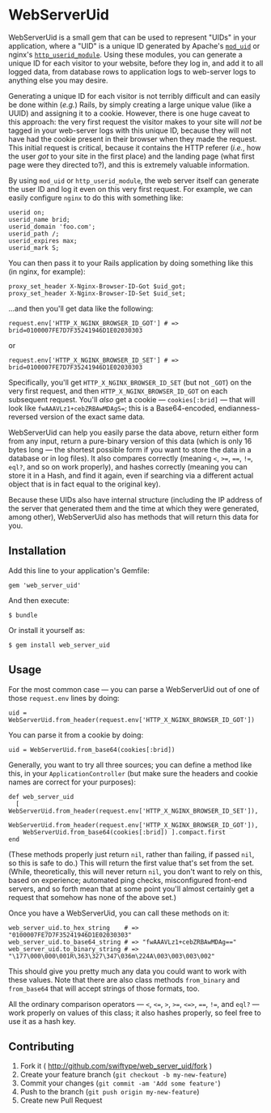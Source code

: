 # WebServerUid

WebServerUid is a small gem that can be used to represent "UIDs" in your application, where a "UID" is a unique ID
generated by Apache's [`mod_uid`](http://www.lexa.ru/programs/mod-uid-eng.html) or nginx's
[`http_userid_module`](http://nginx.org/en/docs/http/ngx_http_userid_module.html). Using these modules, you can
generate a unique ID for each visitor to your website, before they log in, and add it to all logged data, from database
rows to application logs to web-server logs to anything else you may desire.

Generating a unique ID for each visitor is not terribly difficult and can easily be done within (_e.g._) Rails, by
simply creating a large unique value (like a UUID) and assigning it to a cookie. However, there is one huge caveat to
this approach: the very first request the visitor makes to your site will _not_ be tagged in your web-server logs
with this unique ID, because they will not have had the cookie present in their browser when they made the request.
This initial request is critical, because it contains the HTTP referer (_i.e._, how the user _got_ to your site in the
first place) and the landing page (what first page were they directed to?), and this is extremely valuable
information.

By using `mod_uid` or `http_userid_module`, the web server itself can generate the user ID and log it even on this
very first request. For example, we can easily configure `nginx` to do this with something like:

    userid on;
    userid_name brid;
    userid_domain 'foo.com';
    userid_path /;
    userid_expires max;
    userid_mark S;

You can then pass it to your Rails application by doing something like this (in nginx, for example):

    proxy_set_header X-Nginx-Browser-ID-Got $uid_got;
    proxy_set_header X-Nginx-Browser-ID-Set $uid_set;

...and then you'll get data like the following:

    request.env['HTTP_X_NGINX_BROWSER_ID_GOT'] # => brid=0100007FE7D7F35241946D1E02030303

or

    request.env['HTTP_X_NGINX_BROWSER_ID_SET'] # => brid=0100007FE7D7F35241946D1E02030303

Specifically, you'll get `HTTP_X_NGINX_BROWSER_ID_SET` (but not `_GOT`) on the very first request, and then
`HTTP_X_NGINX_BROWSER_ID_GOT` on each subsequent request. You'll _also_ get a cookie &mdash; `cookies[:brid]` &mdash;
that will look like `fwAAAVLz1+cebZRBAwMDAgS=`; this is a Base64-encoded, endianness-reversed version of the exact
same data.

WebServerUid can help you easily parse the data above, return either form from any input, return a
pure-binary version of this data (which is only 16 bytes long &mdash; the shortest possible form if you want to store
the data in a database or in log files). It also compares correctly (meaning `<`, `>=`, `==`, `!=`, `eql?`, and so on
work properly), and hashes correctly (meaning you can store it in a Hash, and find it again, even if searching via a
different actual object that is in fact equal to the original key).

Because these UIDs also have internal structure (including the IP address of the server that generated them and the
time at which they were generated, among other), WebServerUid also has methods that will return this data for you.

## Installation

Add this line to your application's Gemfile:

    gem 'web_server_uid'

And then execute:

    $ bundle

Or install it yourself as:

    $ gem install web_server_uid

## Usage

For the most common case &mdash; you can parse a WebServerUid out of one of those `request.env` lines by doing:

    uid = WebServerUid.from_header(request.env['HTTP_X_NGINX_BROWSER_ID_GOT'])

You can parse it from a cookie by doing:

    uid = WebServerUid.from_base64(cookies[:brid])

Generally, you want to try all three sources; you can define a method like this, in your `ApplicationController`
(but make sure the headers and cookie names are correct for your purposes):

    def web_server_uid
      [ WebServerUid.from_header(request.env['HTTP_X_NGINX_BROWSER_ID_SET']),
        WebServerUid.from_header(request.env['HTTP_X_NGINX_BROWSER_ID_GOT']),
        WebServerUid.from_base64(cookies[:brid]) ].compact.first
    end

(These methods properly just return `nil`, rather than failing, if passed `nil`, so this is safe to do.) This will
return the first value that's set from the set. (While, theoretically, this will never return `nil`, you don't want to
rely on this, based on experience; automated ping checks, misconfigured front-end servers, and so forth mean that at
some point you'll almost certainly get a request that somehow has none of the above set.)

Once you have a WebServerUid, you can call these methods on it:

    web_server_uid.to_hex_string    # => "0100007FE7D7F35241946D1E02030303"
    web_server_uid.to_base64_string # => "fwAAAVLz1+cebZRBAwMDAg=="
    web_server_uid.to_binary_string # => "\177\000\000\001R\363\327\347\036m\224A\003\003\003\002"

This should give you pretty much any data you could want to work with these values. Note that there are also class
methods `from_binary` and `from_base64` that will accept strings of those formats, too.

All the ordinary comparison operators &mdash; `<`, `<=`, `>`, `>=`, `<=>`, `==`, `!=`, and `eql?` &mdash; work
properly on values of this class; it also hashes properly, so feel free to use it as a hash key.

## Contributing

1. Fork it ( http://github.com/swiftype/web_server_uid/fork )
2. Create your feature branch (`git checkout -b my-new-feature`)
3. Commit your changes (`git commit -am 'Add some feature'`)
4. Push to the branch (`git push origin my-new-feature`)
5. Create new Pull Request
